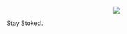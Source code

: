 <p align="center">  
<img src="https://media.discordapp.net/attachments/860802917539381268/1040304623292002304/200w.gif">
</p>
 Stay Stoked.

